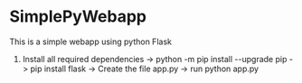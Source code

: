 # SimplePyWebapp
This is a simple webapp using python Flask
1. Install all required dependencies
    -> python -m pip install --upgrade pip
    -> pip install flask
    -> Create the file app.py
    -> run python app.py
